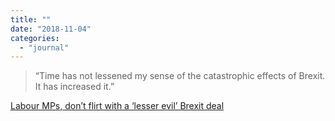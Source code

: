 ```yaml
---
title: ""
date: "2018-11-04"
categories: 
  - "journal"
---
```


> “Time has not lessened my sense of the catastrophic effects of Brexit. It has increased it.”

[Labour MPs, don’t flirt with a ‘lesser evil’ Brexit deal](https://www.theguardian.com/commentisfree/2018/nov/04/labour-mps-dont-flirt-with-the-lesser-evil-brexit-deal)
